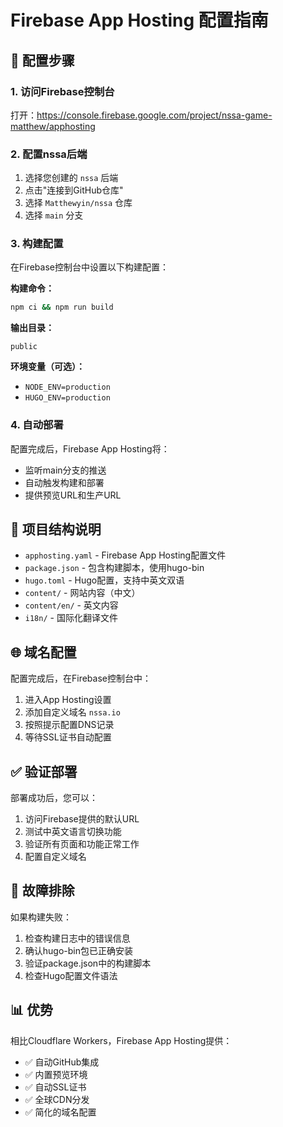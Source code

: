 # Firebase App Hosting 配置指南

## 🎯 配置步骤

### 1. 访问Firebase控制台
打开：https://console.firebase.google.com/project/nssa-game-matthew/apphosting

### 2. 配置nssa后端
1. 选择您创建的 `nssa` 后端
2. 点击"连接到GitHub仓库"
3. 选择 `Matthewyin/nssa` 仓库
4. 选择 `main` 分支

### 3. 构建配置
在Firebase控制台中设置以下构建配置：

**构建命令：**
```bash
npm ci && npm run build
```

**输出目录：**
```
public
```

**环境变量（可选）：**
- `NODE_ENV=production`
- `HUGO_ENV=production`

### 4. 自动部署
配置完成后，Firebase App Hosting将：
- 监听main分支的推送
- 自动触发构建和部署
- 提供预览URL和生产URL

## 📁 项目结构说明

- `apphosting.yaml` - Firebase App Hosting配置文件
- `package.json` - 包含构建脚本，使用hugo-bin
- `hugo.toml` - Hugo配置，支持中英文双语
- `content/` - 网站内容（中文）
- `content/en/` - 英文内容
- `i18n/` - 国际化翻译文件

## 🌐 域名配置

配置完成后，在Firebase控制台中：
1. 进入App Hosting设置
2. 添加自定义域名 `nssa.io`
3. 按照提示配置DNS记录
4. 等待SSL证书自动配置

## ✅ 验证部署

部署成功后，您可以：
1. 访问Firebase提供的默认URL
2. 测试中英文语言切换功能
3. 验证所有页面和功能正常工作
4. 配置自定义域名

## 🔧 故障排除

如果构建失败：
1. 检查构建日志中的错误信息
2. 确认hugo-bin包已正确安装
3. 验证package.json中的构建脚本
4. 检查Hugo配置文件语法

## 📊 优势

相比Cloudflare Workers，Firebase App Hosting提供：
- ✅ 自动GitHub集成
- ✅ 内置预览环境
- ✅ 自动SSL证书
- ✅ 全球CDN分发
- ✅ 简化的域名配置

